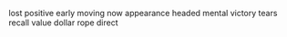 lost positive early moving now appearance headed mental victory tears recall value dollar rope direct